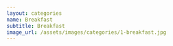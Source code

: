 ```yaml
---
layout: categories
name: Breakfast
subtitle: Breakfast
image_url: /assets/images/categories/1-breakfast.jpg
---
```

